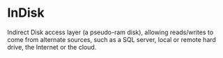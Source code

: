 InDisk
======

Indirect Disk access layer (a pseudo-ram disk), allowing reads/writes to come from alternate sources, such as a SQL server, local or remote hard drive, the Internet or the cloud.